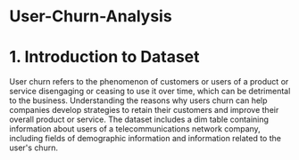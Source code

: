 # User-Churn-Analysis
# 1. Introduction to Dataset
 User churn refers to the phenomenon of customers or users of a product or service disengaging or ceasing to use it over time, which can be detrimental to the business.
 Understanding the reasons why users churn can help companies develop strategies to retain their customers and improve their overall product or service.
 The dataset includes a dim table containing information about users of a telecommunications network company, including fields of demographic information and information related to the user's churn.

